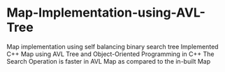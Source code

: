 # Map-Implementation-using-AVL-Tree
Map implementation using self balancing binary search tree Implemented C++ Map using AVL Tree and Object-Oriented Programming in C++ The Search Operation is faster in AVL Map as compared to the in-built Map
